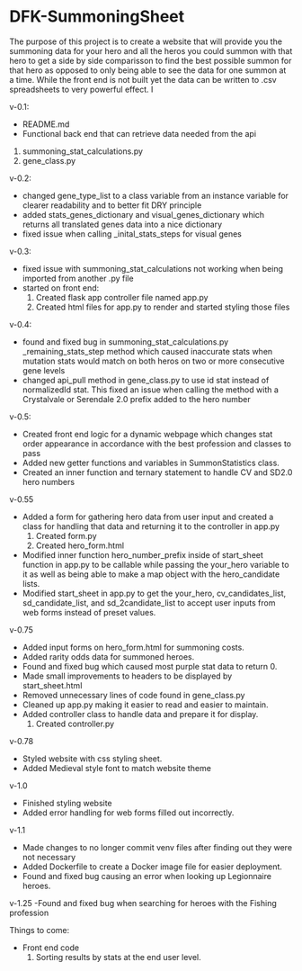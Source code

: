 # DFK-SummoningSheet

The purpose of this project is to create a website that will provide you the summoning data for your hero and all the heros you could summon with that hero to get a side by side comparisson to find the best possible summon for that hero as opposed to only being able to see the data for one summon at a time.
While the front end is not built yet the data can be written to .csv spreadsheets to very powerful effect. I

v-0.1:
- README.md
- Functional back end that can retrieve data needed from the api
1. summoning_stat_calculations.py
2. gene_class.py


v-0.2:
- changed gene_type_list to a class variable from an instance variable for clearer readability and to better fit DRY principle
- added stats_genes_dictionary and visual_genes_dictionary which returns all translated genes data into a nice dictionary
- fixed issue when calling _inital_stats_steps for visual genes


v-0.3:
- fixed issue with summoning_stat_calculations not working when being imported from another .py file
- started on front end:
	1. Created flask app controller file named app.py
	2. Created html files for app.py to render and started styling those files 


v-0.4:
- found and fixed bug in summoning_stat_calculations.py _remaining_stats_step method which caused inaccurate stats when mutation stats would match on both heros on two or more consecutive gene levels
- changed api_pull method in gene_class.py to use id stat instead of normalizedId stat. This fixed an issue when calling the method with a Crystalvale or Serendale 2.0 prefix added to the hero number


v-0.5:
- Created front end logic for a dynamic webpage which changes stat order appearance in accordance with the best profession and classes to pass
- Added new getter functions and variables in SummonStatistics class.
- Created an inner function and ternary statement to handle CV and SD2.0 hero numbers

v-0.55
- Added a form for gathering hero data from user input and created a class for handling that data and returning it to the controller in app.py
	1. Created form.py
	2. Created hero_form.html
- Modified inner function hero_number_prefix inside of start_sheet function in app.py to be callable while passing the your_hero variable to it as well as being able to make a map object with the hero_candidate lists.
- Modified start_sheet in app.py to get the your_hero, cv_candidates_list, sd_candidate_list, and sd_2candidate_list to accept user inputs from web forms instead of preset values.

v-0.75
- Added input forms on hero_form.html for summoning costs.
- Added rarity odds data for summoned heroes.
- Found and fixed bug which caused most purple stat data to return 0.
- Made small improvements to headers to be displayed by start_sheet.html
- Removed unnecessary lines of code found in gene_class.py
- Cleaned up app.py making it easier to read and easier to maintain.
- Added controller class to handle data and prepare it for display.
	1. Created controller.py

v-0.78
- Styled website with css styling sheet.
- Added Medieval style font to match website theme

v-1.0
- Finished styling website
- Added error handling for web forms filled out incorrectly.

v-1.1
- Made changes to no longer commit venv files after finding out they were not necessary
- Added Dockerfile to create a Docker image file for easier deployment.
- Found and fixed bug causing an error when looking up Legionnaire heroes.

v-1.25
-Found and fixed bug when searching for heroes with the Fishing profession

Things to come:
- Front end code
	1. Sorting results by stats at the end user level.


